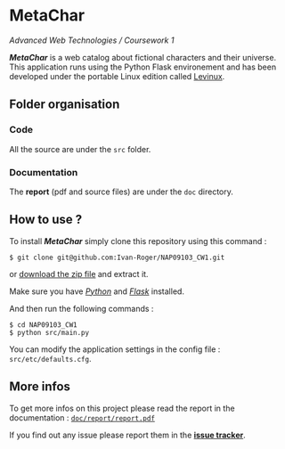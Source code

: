 # MetaChar #
*Advanced Web Technologies / Coursework 1*

_**MetaChar**_ is a web catalog about fictional characters and their universe.
This application runs using the Python Flask environement and has been developed under
the portable Linux edition called [Levinux](http://levinux.com).

## Folder organisation ##

### Code ###
All the source are under the `src` folder.

### Documentation ###
The **report** (pdf and source files) are under the `doc` directory.

## How to use ? ##

To install _**MetaChar**_ simply clone this repository using this command :
```
$ git clone git@github.com:Ivan-Roger/NAP09103_CW1.git
```
or [download the zip file](https://github.com/Ivan-Roger/NAP09103_CW1/archive/master.zip) and extract it.

Make sure you have [*Python*](https://www.python.org/) and [*Flask*](http://flask.pocoo.org/) installed.

And then run the following commands :
```
$ cd NAP09103_CW1
$ python src/main.py
```

You can modify the application settings in the config file : `src/etc/defaults.cfg`.

## More infos ##
To get more infos on this project please read the report in the documentation : [`doc/report/report.pdf`](https://github.com/Ivan-Roger/NAP09103_CW1/raw/master/doc/report/report.pdf)

If you find out any issue please report them in the [**issue tracker**](https://github.com/Ivan-Roger/NAP09103_CW1/issues).
